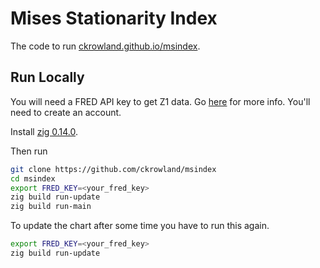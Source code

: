 # Mises Stationarity Index

The code to run [ckrowland.github.io/msindex](https://ckrowland.github.io/msindex/).

## Run Locally

You will need a FRED API key to get Z1 data.
Go [here](https://fred.stlouisfed.org/docs/api/api_key.html) for more info.
You'll need to create an account.

Install [zig 0.14.0](https://ziglang.org/download).

Then run

```bash
git clone https://github.com/ckrowland/msindex
cd msindex
export FRED_KEY=<your_fred_key>
zig build run-update
zig build run-main
```

To update the chart after some time you have to run this again.

```bash
export FRED_KEY=<your_fred_key>
zig build run-update
```

